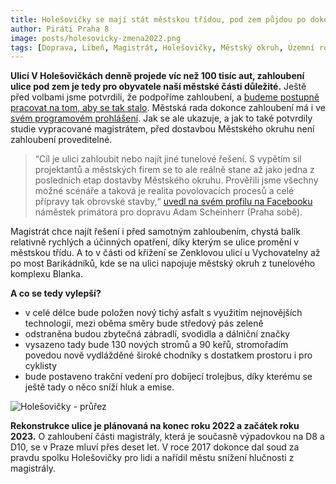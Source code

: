 ```yaml
---
title: Holešovičky se mají stát městskou třídou, pod zem půjdou po dokončení městského okruhu
author: Piráti Praha 8
image: posts/holesovicky-zmena2022.png
tags: [Doprava, Libeň, Magistrát, Holešovičky, Městský okruh, Územní rozvoj]
---
```


**Ulicí V Holešovičkách denně projede víc než 100 tisíc aut, zahloubení ulice pod zem je tedy pro obyvatele naší městské části důležité.** Ještě před volbami jsme potvrdili, že podpoříme zahloubení, a [budeme postupně pracovat na tom, aby se tak stalo](https://praha8.pirati.cz/aktuality/podporujeme-zahloubeni-holesovicek.html). Městská rada dokonce zahloubení má i ve [svém programovém prohlášení](https://www.praha.eu/file/2892031/programove_prohlaseni.pdf). Jak se ale ukazuje, a jak to také potvrdily studie vypracované magistrátem, před dostavbou Městského okruhu není zahloubení proveditelné. 

>“Cíl je ulici zahloubit nebo najít jiné tunelové řešení. S vypětím sil projektantů a městských firem se to ale reálně stane až jako jedna z posledních etap dostavby Městského okruhu. Prověřili jsme všechny možné scénáře a taková je realita povolovacích procesů a celé přípravy tak obrovské stavby,“ [uvedl na svém profilu na Facebooku](https://www.facebook.com/adam.praha.sobe/photos/a.187702201827814/854133905184637/) náměstek primátora pro dopravu Adam Scheinherr (Praha sobě). 

Magistrát chce najít řešení i před samotným zahloubením, chystá balík relativně rychlých a účinných opatření, díky kterým se ulice promění v městskou třídu. A to v části od křížení se Zenklovou ulicí u Vychovatelny až po most Barikádníků, kde se na ulici napojuje městský okruh z tunelového komplexu Blanka. 

**A co se tedy vylepší?**
- v celé délce bude položen nový tichý asfalt s využitím nejnovějších technologií, mezi oběma směry bude středový pás zeleně
- odstraněna budou zbytečná zábradlí, svodidla a dálniční značky 
- vysazeno tady bude 130 nových stromů a 90 keřů, stromořadím povedou nově vydlážděné široké chodníky s dostatkem prostoru i pro cyklisty  
- bude postaveno trakční vedení pro dobíjecí trolejbus, díky kterému se ještě tady o něco sníží hluk a emise. 

![Holešovičky - průřez](/assets/img/posts/holesovicky-zmena2022-prurez.jpg)

**Rekonstrukce ulice je plánovaná na konec roku 2022 a začátek roku 2023.** O zahloubení části magistrály, která je současně výpadovkou na D8 a D10, se v Praze mluví přes deset let. V roce 2017 dokonce dal soud za pravdu spolku Holešovičky pro lidi a nařídil městu snížení hlučnosti z magistrály.

